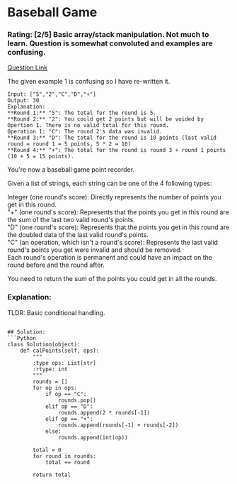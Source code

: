 # Baseball Game  
### Rating: [2/5] Basic array/stack manipulation. Not much to learn. Question is somewhat convoluted and examples are confusing.

[Question Link](https://leetcode.com/problems/baseball-game/)  

The given example 1 is confusing so I have re-written it.

```
Input: ["5","2","C","D","+"]
Output: 30
Explanation: 
**Round 1:** "5": The total for the round is 5.
**Round 2:** "2": You could get 2 points but will be voided by Opertion 1. There is no valid total for this round.
Operation 1: "C": The round 2's data was invalid.
**Round 3:** "D": The total for the round is 10 points (last valid round = round 1 = 5 points, 5 * 2 = 10)
**Round 4:** "+": The total for the round is round 3 + round 1 points (10 + 5 = 15 points).
```

You're now a baseball game point recorder.  

Given a list of strings, each string can be one of the 4 following types:  

Integer (one round's score): Directly represents the number of points you get in this round.  
"+" (one round's score): Represents that the points you get in this round are the sum of the last two valid round's points.  
"D" (one round's score): Represents that the points you get in this round are the doubled data of the last valid round's points.  
"C" (an operation, which isn't a round's score): Represents the last valid round's points you get were invalid and should be removed.  
Each round's operation is permanent and could have an impact on the round before and the round after.  

You need to return the sum of the points you could get in all the rounds.  

### Explanation:
TLDR: Basic conditional handling. 

```

## Solution:
```Python
class Solution(object):
    def calPoints(self, ops):
        """
        :type ops: List[str]
        :rtype: int
        """
        rounds = []
        for op in ops:
            if op == "C":
                rounds.pop()
            elif op == "D":
                rounds.append(2 * rounds[-1])
            elif op == "+":
                rounds.append(rounds[-1] + rounds[-2])
            else:
                rounds.append(int(op))
                
        total = 0
        for round in rounds:
            total += round
            
        return total
```
